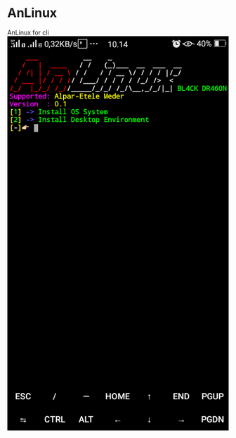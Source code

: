 # AnLinux
AnLinux for cli
![Alt text](https://raw.githubusercontent.com/billal1412/AnLinux/master/Screenshot_2019-12-06-10-14-26-23.png)
